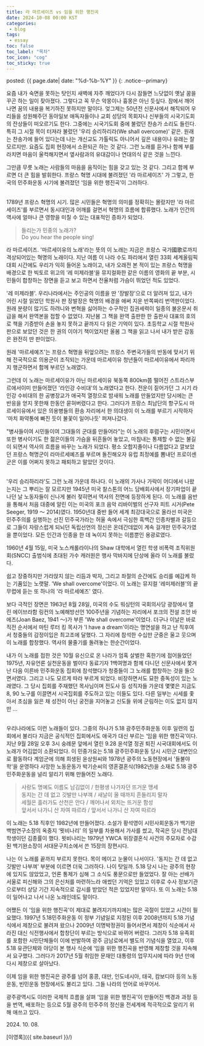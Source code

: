 ```yaml
---
title: 라 마르세이즈 vs 임을 위한 행진곡
date: 2024-10-08 00:00 KST
categories:
 - blog
tags:
 - essay
toc: false
toc_label: "목차"
toc_icon: "cog"
toc_sticky: true
---
```


<head>
	<link rel="stylesheet" href="/resource/styles.css">
</head>

posted: {{ page.date| date: "%d-%b-%Y" }}
{: .notice--primary}


요즘 내가 숙면을 못하는 탓인지 새벽에 자주 깨었다가 다시 잠들면 느닷없이 옛날 꿈을 꾸곤 하는 일이 잦아졌다. 그렇다고 꼭 무슨 악몽이나 흉몽은 아닌 듯싶다. 잠에서 깨어나면 꿈의 내용을 복기하진 못하지만 말이다. 엊그제는 50년전 신문사에서 해직되어 우리들을 성원해주던 동아일보 애독자들이나 교회 성당의 목회자나 신부들의 시국기도회의 잔상들이 떠오르기도 한다. 그중에는 시국기도회 중에 불렀던 찬송가 소리도 들린다. 특히 그 시절 목이 터져라 불렀던 '우리 승리하리라(We shall overcome)' 같은. 원래는 찬송가에 들어 있다는데 나는 개신교도 가톨릭도 아니어서 깊은 내용이나 유래는 잘 모르지만. 요즘도 집회 현장에서 소환되곤 하는 것 같다. 그런 노래를 듣거나 함께 부를라치면 마음이 울컥해지면서 옆사람과의 유대감이나 연대의식 같은 것을 느낀다.

그만큼 무릇 노래는 사람들의 마음을 움직이는 힘을 갖고 있는 것 같다. 그리고 함께 부르면 더 큰 힘을 발휘한다. 프랑스 혁명 시대에 불려졌던 '라 마르세이즈' 가 그렇고, 한국의 민주화운동 시기에 불려졌던 ‘임을 위한 행진곡’이 그러하다.

<br>
1789년 프랑스 혁명의 시기. 많은 시민들은 혁명의 의미를 정확히는 몰랐지만 '라 마르세이즈'를 부르면서 동시대인과 어깨를 걸면서 혁명의 흐름에 합류했다. 노래가 인간의 역사에 얼마나 큰 영향을 미칠 수 있는 대표적인 증좌가 되었다.

<blockquote>
	들리는가 민중의 노래가?
	<br>
	Do you hear the people sing!
</blockquote>

라 마르세이즈. '마르세이유의 노래'라는 뜻의 이 노래는 지금은 프랑스 국가國歌로까지 격상되어있는 혁명의 노래이다. 지난 여름 이 나라 수도 파리에서 열린 33회 세계올림픽 대회 시간에도 우리가 익히 들어온 노래이고, 내가 오래전 본 적이 있는 프랑스 혁명을 배경으로 한 빅토르 위고의 ’레 미제라블‘을 뮤지컬화한 같은 이름의 영화의 끝 부분, 시민들이 합창하는 장면을 듣고 보고 하면서 전율처럼 가슴이 뛰었던 적도 있었다.

'레 미제라블'. 우리나라에서는 주인공의 이름을 딴 '장발장'으로 더 알려져 있고, 내가 어린 시절 읽었던 학원사 판 장발장은 혁명의 배경을 애써 지운 반쪽짜리 번역판이었다. 원래 분량이 많기도 하려니와 변혁을 싫어하는 수구적인 집권세력이 일종의 불온문서 취급을 해서 완역본을 접할 수 없었다. 지난봄 그 책을 완역 출판한 한 출판사 대표의 호의로 책을 기증받아 손을 놓지 못하고 끝까지 다 읽은 기억이 있다. 초등학교 시절 학원사판으로 보았던 것은 한 권의 이야기 책이었지만 올봄 그 책을 읽고 나서 내가 받은 감동은 완전히 딴 판이었다.

원래 '마르세예즈'는 프랑스 혁명을 뒤엎으려는 프랑스 주변국가들의 반동에 맞서기 위해 전국적으로 의용군이 조직되는 가운데 마르세이유 청년들이 마르세이유에서 파리까지 행군하면서 함께 부르던 노래였다.

그런데 이 노래는 마르세이유가 아닌 마르세이유 북동쪽 800km쯤 떨어진 스트라스부르에서이미 만들어졌던 '라인강 수비대'의 노래였다고 한다. 전운이 짙어가던 그 시기 라인강 수비대의 한 공병장교가 애국적 열정으로 밤새워 노래를 만들었지만 당시에는 큰 반응을 얻지 못한채 한동안 묻혀버렸다고 한다. 그러다가 프랑스 최남단의 항구도시 마르세이유에서 있은 의용병들의 환송 자리에서 한 의대생이 이 노래를 부르기 시작하자 '마치 화약통에 빠진 듯이 불꽃이 일어나듯' 퍼져나갔다.

"병사들이여 시민들이여 그대들의 군대를 만들어라"는 이 노래의 후렴구는 시민이면서 또한 병사이기도 한 젊은이들의 가슴을 뒤흔들어 놓았고, 마침내는 통제할 수 없는 불길이 되면서 역사의 흐름을 바꾸는 노래가 되었다. 평소 오합지졸이나 다름없다고 깔보았던 프랑스 혁명군이 라마르세예즈를 부르며 돌진해오자 유럽 최정예를 뽐내던 프로이센군은 이를 어쩌지 못하고 패퇴하고 말았던 것이다.

<br>
'우리 승리하리라'도 그런 노래 가운데 하나다. 이 노래의 가사나 가락이 어디에서 나왔는지는 그 뿌리는 잘 모르지만 1945년 미국 찰스톤의 어느 담배회사에서 장기파업이 끝나던 날 노동자들이 신나게 불러 젖히면서 역사의 전면에 등장하게 된다. 이 노래를 음반을 통해서 처음 대중에 알린 이는 미국의 포크 음악 리바이벌의 선구자 피트 시거(Pete Seeger, 1919 &#12316; 2014)였다. 1950년대 중반 들어 세계 최강대국으로 올라선 미국은 민주주의를 실행하는 선진 민주국가라는 허울 속에서 극심한 흑백간 인종차별과 갈등으로 그들이 자랑스럽게 되뇌던 독립선언의 정신은 온데간데없이 계속 걸개만 민주국가였을 뿐이었다. 모든 인간과 인종을 한 데 녹이지 못하는 이름뿐인 용광로였다.

1960년 4월 15일, 미국 노스캐롤라이나의 Shaw 대학에서 열린 학생 비폭력 조직위원회(SNCC) 출범식에 초대된 가수 캐러원은 행사 막바지에 단상에 올라 이 노래를 불렀다.

쉽고 장중하지만 가라앉지 않는 리듬과 박자, 그리고 좌절의 순간에도 승리를 예감케 하는 기품있는 노랫말. 'We shall overcome'이었다. 이 노래는 뮤지컬 '레미제러블'의 끝무렵에 듣는 또 하나의 '라 마르세예즈' 였다.

보다 극적인 장면은 1963년 8월 28일, 미국의 수도 워싱턴의 국회의사당 광장에서 열린 에이브라함 링컨의 노예해방선언 100주년을 기념하는 자리에서 포크의 전설 조안 바에즈(Joan Baez, 1941 &#12316;)가 부른 'We shall overcome'이었다. 더구나 이날은 바로 직전 순서에서 마틴 루터 킹 목사가 'I have a dream'이라는 명연설을 하고 난 직후여서 청중들의 감정이입은 최고조에 달했다. 그 자리에 참석한 수십만 군중은 울고 웃으며 이 노래를 합창했다. 역사의 물줄기를 돌려놓는 한순간이었다.

내가 이 노래를 접한 것은 10월 유신으로 온 나라가 엄혹 살벌한 혹한기에 접어들었던 1975년, 자유언론 실천운동을 벌이다 동료기자 1백여명과 함께 다니던 신문사에서 쫓겨난 다음 이른바 민주화운동 집회에 참석했다가 청중들이 그 노래를 합창하는 것을 들으면서였다. 그리고 나도 모르게 따라 부르게 되었다. 비장하면서도 묘한 중독성이 있는 노래였다. 그 당시 집회를 주재했던 목사님이며 전도사 등 성직자들 가운데 몇몇은 지금도 8, 90 노구를 이끌면서 시국집회를 주도하고 있는 이들도 있다. 다른 일부는 시세를 좇아서 초심을 잃은 채 성전이 아닌 궁전을 지어놓고 신도들 위에 군림하는 이도 없지 않지만 ...

<br>
우리나라에도 이런 노래들이 있다. 그중의 하나가 5.18 광주민주화운동 이후 일련의 집회에서 불리다 지금은 공식적인 집회에서도 애국가 대신 부르는 ‘임을 위한 행진곡’이다. 지난 9월 28일 오후 3시 숭례문 앞에서 열린 9.28 윤석열 정권 퇴진 시국대회에서도 이 노래가 어김없이 소환되었다. 이 민중가요는 5.18 광주민주화운동 당시 시민군 대변인으로 활동하다 계엄군에 의해 희생된 윤상원씨와 1978년 광주의 노동현장에서 '들불야학'을 운영하다 사망한 노동운동가 박기순씨의 영혼결혼식(1982년)을 소재로 5.18 광주민주화운동을 널리 알리기 위해 만들어진 노래다.

<blockquote>
사랑도 명예도 이름도 남김없이
/
한평생 나가자던 뜨거운 맹세
<br>
동지는 간 데 없고 깃발만 나부껴
/
새날이 올 때까지 흔들리지 말자
<br>
세월은 흘러가도 산천은 안다
/
깨어나서 외치는 뜨거운 함성
<br>
앞서서 나가니 산 자여 따르라
/
앞서서 나가니 산 자여 따르라
</blockquote>

이 노래는 5.18 직후인 1982년에 만들어졌다. 소설가 황석영이 시민사회운동가 백기완 백범연구소장의 옥중지 ‘묏비나리’ 의 일부를 차용해서 가사를 썼고, 작곡은 당시 전남대 학생이던 김종률이 했다. 묏비나리는 1979년 YWCA 위장결혼식 사건의 주모자로 수감된 백기완소장이 서대문구치소에서 쓴 15장의 장편시다.

나는 이 노래를 끝까지 부르지 못한다. 목이 메이고 눈물이 나서이다. '동지는 간 데 없고 깃발만 나부껴' 부분에 이르면 더욱 그러하다. 나이 탓일까. 5.18 당시 나는 광주의 현장에 있지도 않았었고, 언론 통제가 심해 그 소식도 풍문으로만 들었었다. 잘 아는 선배가 서울로 피신해와 그의 은신처를 마련하느라 애썼던 기억은 있었고 이후로 수사 정보기관으로부터 상당 기간 지속적으로 감시를 받았던 적은 있었지만 말이다. 또 이 노래는 5.18이 일어나고 나서 나온 노래인데도 말이다.

어쨌든 이 '임을 위한 행진곡'이 제대로 불려지기까지에는 많은 곡절이 있었고 시간이 필요했다. 1997년 5.18민주화운동 이 정부 기념일로 지정된 이후 2008년까지 5.18 기념식에서 제창으로 불려져 왔으나 2009년 이명박정권이 들어서면서 제창이 식순에서 사라진 대신 식전행사에서 합창단이 부르는 방식으로 바뀌어 버렸다. 그러자 5.18 유족회를 포함한 시민단체들이 이에 반발하여 광주 금남로에서 별도의 기념식을 열었고, 이후 5.18 유관단체와 야당이 본 행사 식순에 ‘임을 위한 행진곡을 반영해 제창할 것을 지속해서 요구했다. 그러다가 2017년 5월 취임한 문재인 대통령의 업무지시에 따라 9년 만에 다시 제창으로 살아났다.

이제 임을 위한 행진곡은 광주를 넘어 홍콩, 대만, 인도네시아, 태국, 캄보디아 등의 노동운동, 빈민운동 현장에서도 불리고 있다. 그들 나라의 언어로 바꾸어서.

광주광역시도 이러한 국제적 흐름을 살펴 '임을 위한 행진곡'이 만들어진 백경과 과정 등을 번역, 배포하는 등으로 5월 광주의 민주주의 정신을 전세계에 적극적으로 알리기 위해 애쓰고 있다.


<p>
2024. 10. 08.
</p>
[이영록]({{ site.baseurl }}/)
